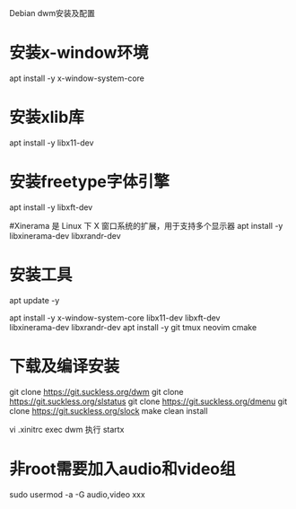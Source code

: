 Debian dwm安装及配置

# 安装x-window环境
apt install -y x-window-system-core

# 安装xlib库
apt install -y libx11-dev

# 安装freetype字体引擎
apt install -y libxft-dev

#Xinerama 是 Linux 下 X 窗口系统的扩展，用于支持多个显示器
apt install -y libxinerama-dev libxrandr-dev

# 安装工具
apt update -y

apt install -y x-window-system-core libx11-dev libxft-dev \
libxinerama-dev libxrandr-dev
apt install -y git tmux neovim cmake

# 下载及编译安装
git clone https://git.suckless.org/dwm
git clone https://git.suckless.org/slstatus
git clone https://git.suckless.org/dmenu
git clone https://git.suckless.org/slock
make clean install

vi .xinitrc
    exec dwm
执行
  startx
  

# 非root需要加入audio和video组
sudo usermod -a -G audio,video xxx
